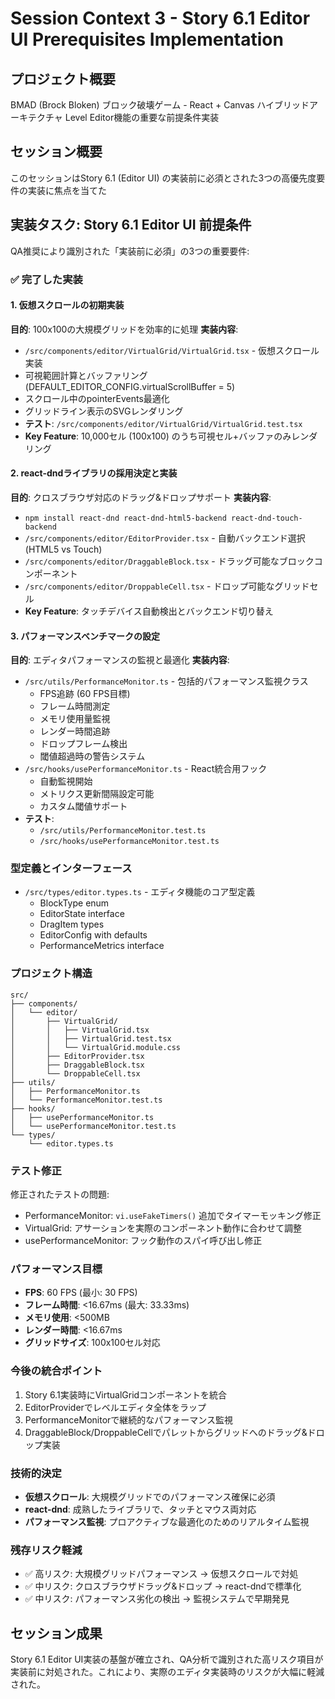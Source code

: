 # Session Context 3 - Story 6.1 Editor UI Prerequisites Implementation

## プロジェクト概要
BMAD (Brock Bloken) ブロック破壊ゲーム - React + Canvas ハイブリッドアーキテクチャ
Level Editor機能の重要な前提条件実装

## セッション概要
このセッションはStory 6.1 (Editor UI) の実装前に必須とされた3つの高優先度要件の実装に焦点を当てた

## 実装タスク: Story 6.1 Editor UI 前提条件
QA推奨により識別された「実装前に必須」の3つの重要要件:

### ✅ 完了した実装

#### 1. 仮想スクロールの初期実装
**目的**: 100x100の大規模グリッドを効率的に処理
**実装内容**:
- `/src/components/editor/VirtualGrid/VirtualGrid.tsx` - 仮想スクロール実装
- 可視範囲計算とバッファリング (DEFAULT_EDITOR_CONFIG.virtualScrollBuffer = 5)
- スクロール中のpointerEvents最適化
- グリッドライン表示のSVGレンダリング
- **テスト**: `/src/components/editor/VirtualGrid/VirtualGrid.test.tsx`
- **Key Feature**: 10,000セル (100x100) のうち可視セル+バッファのみレンダリング

#### 2. react-dndライブラリの採用決定と実装
**目的**: クロスブラウザ対応のドラッグ&ドロップサポート
**実装内容**:
- `npm install react-dnd react-dnd-html5-backend react-dnd-touch-backend`
- `/src/components/editor/EditorProvider.tsx` - 自動バックエンド選択 (HTML5 vs Touch)
- `/src/components/editor/DraggableBlock.tsx` - ドラッグ可能なブロックコンポーネント
- `/src/components/editor/DroppableCell.tsx` - ドロップ可能なグリッドセル
- **Key Feature**: タッチデバイス自動検出とバックエンド切り替え

#### 3. パフォーマンスベンチマークの設定
**目的**: エディタパフォーマンスの監視と最適化
**実装内容**:
- `/src/utils/PerformanceMonitor.ts` - 包括的パフォーマンス監視クラス
  - FPS追跡 (60 FPS目標)
  - フレーム時間測定
  - メモリ使用量監視
  - レンダー時間追跡
  - ドロップフレーム検出
  - 閾値超過時の警告システム
- `/src/hooks/usePerformanceMonitor.ts` - React統合用フック
  - 自動監視開始
  - メトリクス更新間隔設定可能
  - カスタム閾値サポート
- **テスト**: 
  - `/src/utils/PerformanceMonitor.test.ts`
  - `/src/hooks/usePerformanceMonitor.test.ts`

### 型定義とインターフェース
- `/src/types/editor.types.ts` - エディタ機能のコア型定義
  - BlockType enum
  - EditorState interface
  - DragItem types
  - EditorConfig with defaults
  - PerformanceMetrics interface

### プロジェクト構造
```
src/
├── components/
│   └── editor/
│       ├── VirtualGrid/
│       │   ├── VirtualGrid.tsx
│       │   ├── VirtualGrid.test.tsx
│       │   └── VirtualGrid.module.css
│       ├── EditorProvider.tsx
│       ├── DraggableBlock.tsx
│       └── DroppableCell.tsx
├── utils/
│   ├── PerformanceMonitor.ts
│   └── PerformanceMonitor.test.ts
├── hooks/
│   ├── usePerformanceMonitor.ts
│   └── usePerformanceMonitor.test.ts
└── types/
    └── editor.types.ts
```

### テスト修正
修正されたテストの問題:
- PerformanceMonitor: `vi.useFakeTimers()` 追加でタイマーモッキング修正
- VirtualGrid: アサーションを実際のコンポーネント動作に合わせて調整
- usePerformanceMonitor: フック動作のスパイ呼び出し修正

### パフォーマンス目標
- **FPS**: 60 FPS (最小: 30 FPS)
- **フレーム時間**: <16.67ms (最大: 33.33ms)
- **メモリ使用**: <500MB
- **レンダー時間**: <16.67ms
- **グリッドサイズ**: 100x100セル対応

### 今後の統合ポイント
1. Story 6.1実装時にVirtualGridコンポーネントを統合
2. EditorProviderでレベルエディタ全体をラップ
3. PerformanceMonitorで継続的なパフォーマンス監視
4. DraggableBlock/DroppableCellでパレットからグリッドへのドラッグ&ドロップ実装

### 技術的決定
- **仮想スクロール**: 大規模グリッドでのパフォーマンス確保に必須
- **react-dnd**: 成熟したライブラリで、タッチとマウス両対応
- **パフォーマンス監視**: プロアクティブな最適化のためのリアルタイム監視

### 残存リスク軽減
- ✅ 高リスク: 大規模グリッドパフォーマンス → 仮想スクロールで対処
- ✅ 中リスク: クロスブラウザドラッグ&ドロップ → react-dndで標準化
- ✅ 中リスク: パフォーマンス劣化の検出 → 監視システムで早期発見

## セッション成果
Story 6.1 Editor UI実装の基盤が確立され、QA分析で識別された高リスク項目が実装前に対処された。これにより、実際のエディタ実装時のリスクが大幅に軽減された。